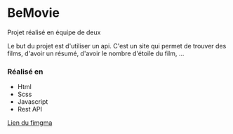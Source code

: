 # BeMovie 
Projet réalisé en équipe de deux 

Le but du projet est d'utiliser un api. C'est un site qui permet de trouver des films, d'avoir un résumé, d'avoir le nombre d'étoile du film, ... 

### Réalisé en 
- Html
- Scss
- Javascript
- Rest API


[Lien du fimgma](https://www.figma.com/file/jT6U3cABdKEUDRVTUJSbQd/BeMovies?type=design&node-id=0%3A1&mode=dev)

